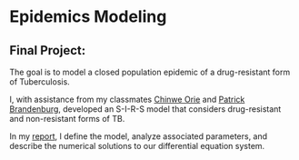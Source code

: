 # Epidemics Modeling
## Final Project:

The goal is to model a closed population epidemic of a drug-resistant form of Tuberculosis.

I, with assistance from my classmates [Chinwe Orie](https://www.linkedin.com/in/jeremy-chinwe-orie/) and [Patrick Brandenburg](https://www.linkedin.com/in/patrick-brandenburg-a01a12180/), developed an S-I-R-S model that considers drug-resistant and non-resistant forms of TB.

In my [report](https://github.com/louisnass/louisnass.github.io/blob/master/EpidemicsModeling/Drug_Resistant_TB.pdf), I define the model, analyze associated parameters, and describe the numerical solutions to our differential equation system.
